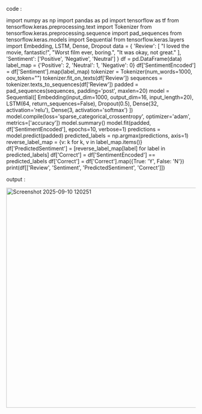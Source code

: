 code :

import numpy as np
import pandas as pd
import tensorflow as tf
from tensorflow.keras.preprocessing.text import Tokenizer
from tensorflow.keras.preprocessing.sequence import pad_sequences
from tensorflow.keras.models import Sequential
from tensorflow.keras.layers import Embedding, LSTM, Dense, Dropout
data = {
    'Review': [
        "I loved the movie, fantastic!",
        "Worst film ever, boring.",
        "It was okay, not great."
    ],
    'Sentiment': ['Positive', 'Negative', 'Neutral']
}
df = pd.DataFrame(data)
label_map = {'Positive': 2, 'Neutral': 1, 'Negative': 0}
df['SentimentEncoded'] = df['Sentiment'].map(label_map)
tokenizer = Tokenizer(num_words=1000, oov_token="<OOV>")
tokenizer.fit_on_texts(df['Review'])
sequences = tokenizer.texts_to_sequences(df['Review'])
padded = pad_sequences(sequences, padding='post', maxlen=20)
model = Sequential([
    Embedding(input_dim=1000, output_dim=16, input_length=20),
    LSTM(64, return_sequences=False),
    Dropout(0.5),
    Dense(32, activation='relu'),
    Dense(3, activation='softmax') 
])
model.compile(loss='sparse_categorical_crossentropy', optimizer='adam', metrics=['accuracy'])
model.summary()
model.fit(padded, df['SentimentEncoded'], epochs=10, verbose=1)
predictions = model.predict(padded)
predicted_labels = np.argmax(predictions, axis=1)
reverse_label_map = {v: k for k, v in label_map.items()}
df['PredictedSentiment'] = [reverse_label_map[label] for label in predicted_labels]
df['Correct'] = df['SentimentEncoded'] == predicted_labels
df['Correct'] = df['Correct'].map({True: 'Y', False: 'N'})
print(df[['Review', 'Sentiment', 'PredictedSentiment', 'Correct']])

output :

<img width="600" height="584" alt="Screenshot 2025-09-10 120251" src="https://github.com/user-attachments/assets/0aaa585c-5f9c-42b0-9f10-ebc8f2fe990f" />
